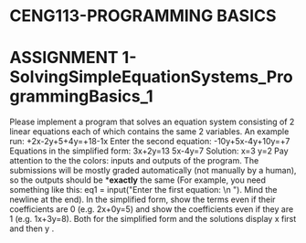 # CENG113-PROGRAMMING BASICS
# ASSIGNMENT 1- SolvingSimpleEquationSystems_ProgrammingBasics_1
Please implement a program that solves an equation system consisting of 2 linear equations each of
which contains the same 2 variables.
An example run:
+2x-2y+5+4y=+18-1x
Enter the second equation:
-10y+5x-4y+10y=+7
Equations in the simplified form:
3x+2y=13
5x-4y=7
Solution:
x=3
y=2
  Pay attention to the the colors: inputs and outputs of the program.
  The submissions will be mostly graded automatically (not manually by a human), so the outputs should be ***exactly** the same (For example, you need something like this: eq1 = input("Enter the first equation: \n "). Mind the newline at the end). In the simplified form, show the terms even if their coefficients are 0 (e.g. 2x+0y=5) and show the coefficients even if they are 1 (e.g. 1x+3y=8). Both for the simplified form and the solutions display x first and then y .
